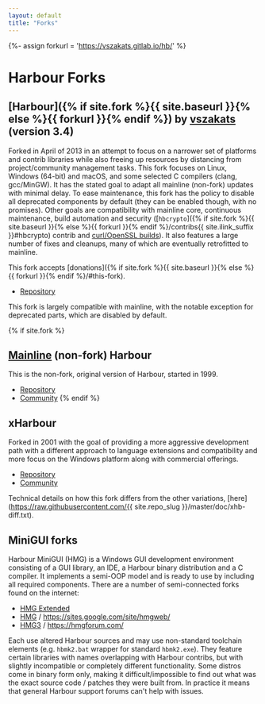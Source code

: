 ```yaml
---
layout: default
title: "Forks"
---
```

<div markdown="1" class="components">

{%- assign forkurl = 'https://vszakats.gitlab.io/hb/' %}

# Harbour Forks

## [Harbour]({% if site.fork %}{{ site.baseurl }}{% else %}{{ forkurl }}{% endif %}) by [vszakats](https://vsz.me/) (version 3.4)

Forked in April of 2013 in an attempt to focus on a narrower set of platforms
and contrib libraries while also freeing up resources by distancing from
project/community management tasks. This fork focuses on Linux, Windows (64-bit)
and macOS, and some selected C compilers (clang, gcc/MinGW). It has the stated
goal to adapt all mainline (non-fork) updates with minimal delay. To ease
maintenance, this fork has the policy to disable all deprecated components by
default (they can be enabled though, with no promises). Other goals are
compatibility with mainline core, continuous maintenance, build automation and
security ([`hbcrypto`]({% if site.fork %}{{ site.baseurl }}{% else %}{{ forkurl }}{% endif %}/contribs{{ site.ilink_suffix }}#hbcrypto)
contrib and [curl/OpenSSL builds](https://github.com/curl/curl-for-win)).
It also features a large number of fixes and cleanups, many of which are
eventually retrofitted to mainline.

This fork accepts
[donations]({% if site.fork %}{{ site.baseurl }}{% else %}{{ forkurl }}{% endif %}/#this-fork).

* [Repository](https://github.com/vszakats/hb)

This fork is largely compatible with mainline, with the notable exception
for deprecated parts, which are disabled by default.

{% if site.fork %}
## [Mainline](https://harbour.github.io/) (non-fork) Harbour

This is the non-fork, original version of Harbour, started in 1999.

* [Repository](https://github.com/harbour/core)
* [Community](https://groups.google.com/group/harbour-users/)
{% endif %}

## xHarbour

Forked in 2001 with the goal of providing a more aggressive development path
with a different approach to language extensions and compatibility and more
focus on the Windows platform along with commercial offerings.

* [Repository](https://sourceforge.net/projects/xharbour/)
* [Community](https://groups.google.com/forum/#!forum/comp.lang.xharbour)

Technical details on how this fork differs from the other variations,
[here](https://raw.githubusercontent.com/{{ site.repo_slug }}/master/doc/xhb-diff.txt).

## MiniGUI forks

Harbour MiniGUI (HMG) is a Windows GUI development environment consisting
of a GUI library, an IDE, a Harbour binary distribution and a C compiler.
It implements a semi-OOP model and is ready to use by including all required
components. There are a number of semi-connected forks found on the internet:

* [HMG Extended](https://sourceforge.net/projects/hmgs-minigui/)
* [HMG](https://sourceforge.net/projects/hmg/) / <https://sites.google.com/site/hmgweb/>
* [HMG3](https://sourceforge.net/projects/harbourminigui/) / <https://hmgforum.com/>

Each use altered Harbour sources and may use non-standard toolchain elements
(e.g. `hbmk2.bat` wrapper for standard `hbmk2.exe`). They feature certain
libraries with names overlapping with Harbour contribs, but with slightly
incompatible or completely different functionality. Some distros come in
binary form only, making it difficult/impossible to find out what was the exact
source code / patches they were built from. In practice it means that general
Harbour support forums can't help with issues.

</div>

